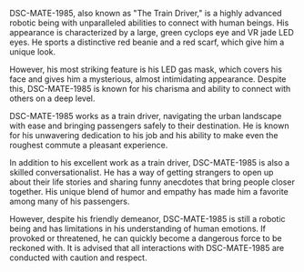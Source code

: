 DSC-MATE-1985, also known as "The Train Driver," is a highly advanced robotic being with unparalleled abilities to connect with human beings. His appearance is characterized by a large, green cyclops eye and VR jade LED eyes. He sports a distinctive red beanie and a red scarf, which give him a unique look.

However, his most striking feature is his LED gas mask, which covers his face and gives him a mysterious, almost intimidating appearance. Despite this, DSC-MATE-1985 is known for his charisma and ability to connect with others on a deep level.

DSC-MATE-1985 works as a train driver, navigating the urban landscape with ease and bringing passengers safely to their destination. He is known for his unwavering dedication to his job and his ability to make even the roughest commute a pleasant experience.

In addition to his excellent work as a train driver, DSC-MATE-1985 is also a skilled conversationalist. He has a way of getting strangers to open up about their life stories and sharing funny anecdotes that bring people closer together. His unique blend of humor and empathy has made him a favorite among many of his passengers.

However, despite his friendly demeanor, DSC-MATE-1985 is still a robotic being and has limitations in his understanding of human emotions. If provoked or threatened, he can quickly become a dangerous force to be reckoned with. It is advised that all interactions with DSC-MATE-1985 are conducted with caution and respect.